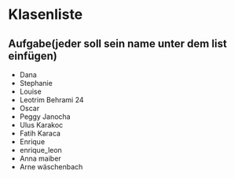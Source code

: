 # Klasenliste

## Aufgabe(jeder soll sein name unter dem list einfügen)

- Dana
- Stephanie
- Louise
- Leotrim Behrami 24
- Oscar
- Peggy Janocha
- Ulus Karakoc
- Fatih Karaca
- Enrique
- enrique_leon 
- Anna maiber
- Arne wäschenbach
